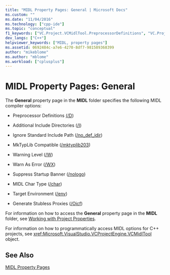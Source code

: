 ```yaml
---
title: "MIDL Property Pages: General | Microsoft Docs"
ms.custom: ""
ms.date: "11/04/2016"
ms.technology: ["cpp-ide"]
ms.topic: "conceptual"
f1_keywords: ["VC.Project.VCMidlTool.PreprocessorDefinitions", "VC.Project.VCMidlTool.DefaultCharType", "VC.Project.VCMidlTool.WarnAsError", "VC.Project.VCMidlTool.AdditionalIncludeDirectories", "VC.Project.VCMidlTool.WarningLevel", "VC.Project.VCMidlTool.MkTypLibCompatible", "VC.Project.VCMidlTool.GenerateStublessProxies", "VC.Project.VCMidlTool.SuppressStartupBanner", "VC.Project.VCMidlTool.TargetEnvironment", "VC.Project.VCMidlTool.OVERWRITEStandardIncludePath"]
dev_langs: ["C++"]
helpviewer_keywords: ["MIDL, property pages"]
ms.assetid: 0692484c-a7e6-4270-8df7-981589368399
author: "mikeblome"
ms.author: "mblome"
ms.workload: ["cplusplus"]
---
```

# MIDL Property Pages: General
The **General** property page in the **MIDL** folder specifies the following MIDL compiler options:  
  
-   Preprocessor Definitions [(/D](https://msdn.microsoft.com/library/windows/desktop/aa367321))  
  
-   Additional Include Directories ([/I](https://msdn.microsoft.com/library/windows/desktop/aa367328))  
  
-   Ignore Standard Include Path ([/no_def_idir](https://msdn.microsoft.com/library/windows/desktop/aa367347))  
  
-   MkTypLib Compatible ([/mktyplib203](https://msdn.microsoft.com/library/windows/desktop/aa367332))  
  
-   Warning Level ([/W](https://msdn.microsoft.com/library/windows/desktop/aa367383))  
  
-   Warn As Error ([/WX](https://msdn.microsoft.com/library/windows/desktop/aa367387))  
  
-   Suppress Startup Banner ([/nologo](https://msdn.microsoft.com/library/windows/desktop/aa367341))  
  
-   MIDL Char Type ([/char](https://msdn.microsoft.com/library/windows/desktop/aa367314))  
  
-   Target Environment ([/env](https://msdn.microsoft.com/library/windows/desktop/aa367323))  
  
-   Generate Stubless Proxies ([/Oicf](https://msdn.microsoft.com/library/windows/desktop/aa367352))  
  
 For information on how to access the **General** property page in the **MIDL** folder, see [Working with Project Properties](../ide/working-with-project-properties.md).  
  
 For information on how to programmatically access MIDL options for C++ projects, see <xref:Microsoft.VisualStudio.VCProjectEngine.VCMidlTool> object.  
  
## See Also  
 [MIDL Property Pages](../ide/midl-property-pages.md)